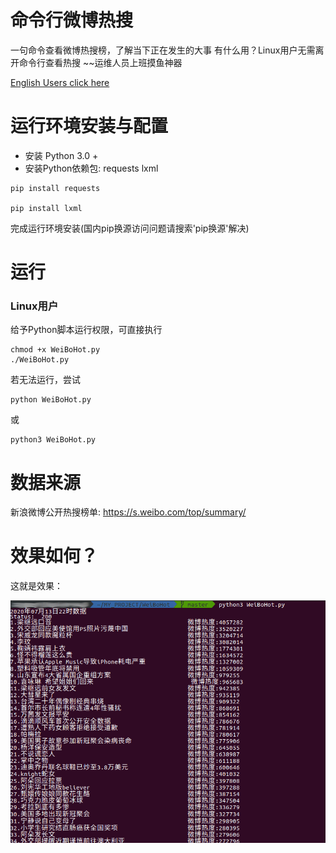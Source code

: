 # 命令行微博热搜
一句命令查看微博热搜榜，了解当下正在发生的大事
有什么用？Linux用户无需离开命令行查看热搜 ~~运维人员上班摸鱼神器

[English Users click here](https://github.com/zhzhzhy/WeiBoHot/blob/master/README.md)
# 运行环境安装与配置
- 安装 Python 3.0 + 
- 安装Python依赖包: requests lxml
```
pip install requests

pip install lxml
```
完成运行环境安装(国内pip换源访问问题请搜索'pip换源'解决)
# 运行
### Linux用户
给予Python脚本运行权限，可直接执行
```
chmod +x WeiBoHot.py
./WeiBoHot.py
```
若无法运行，尝试
```
python WeiBoHot.py
```
或
```
python3 WeiBoHot.py
```
# 数据来源
新浪微博公开热搜榜单: https://s.weibo.com/top/summary/
# 效果如何？
这就是效果：

![result.png](/img/result.png)

